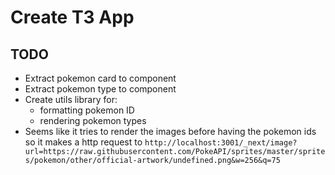 # Create T3 App

## TODO

-   Extract pokemon card to component
-   Extract pokemon type to component
-   Create utils library for:
    -   formatting pokemon ID
    -   rendering pokemon types
-   Seems like it tries to render the images before having the pokemon ids so it makes a http request to `http://localhost:3001/_next/image?url=https://raw.githubusercontent.com/PokeAPI/sprites/master/sprites/pokemon/other/official-artwork/undefined.png&w=256&q=75`
